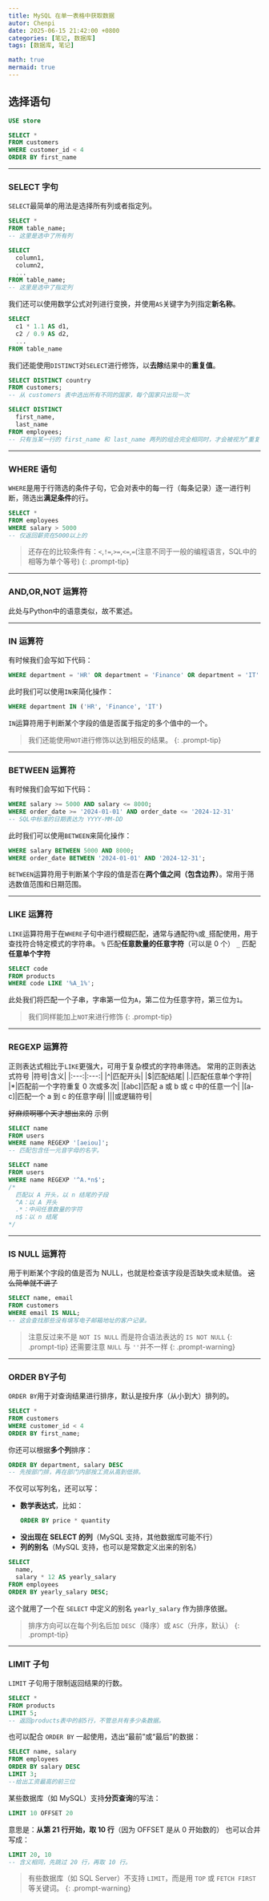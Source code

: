 ```yaml
---
title: MySQL 在单一表格中获取数据
autor: Chenpi
date: 2025-06-15 21:42:00 +0800
categories: [笔记, 数据库]
tags: [数据库, 笔记]

math: true
mermaid: true
---
```


## 选择语句
```sql
USE store

SELECT *
FROM customers
WHERE customer_id < 4
ORDER BY first_name
```

---
### SELECT 字句
`SELECT`最简单的用法是选择所有列或者指定列。
```sql
SELECT *
FROM table_name;
-- 这里是选中了所有列

SELECT 
  column1, 
  column2, 
  ...
FROM table_name;
-- 这里是选中了指定列
```
我们还可以使用数学公式对列进行变换，并使用`AS`关键字为列指定**新名称**。
```sql
SELECT 
  c1 * 1.1 AS d1, 
  c2 / 0.9 AS d2, 
  ...
FROM table_name
```
我们还能使用`DISTINCT`对`SELECT`进行修饰，以**去除**结果中的**重复值**。
```sql
SELECT DISTINCT country
FROM customers;
-- 从 customers 表中选出所有不同的国家，每个国家只出现一次

SELECT DISTINCT 
  first_name, 
  last_name
FROM employees;
-- 只有当某一行的 first_name 和 last_name 两列的组合完全相同时，才会被视为“重复”，被去除掉。
```

---
### WHERE 语句
`WHERE`是用于行筛选的条件子句，它会对表中的每一行（每条记录）逐一进行判断，筛选出**满足条件**的行。
```sql
SELECT *
FROM employees
WHERE salary > 5000
-- 仅返回薪资在5000以上的
```
> 还存在的比较条件有：`<`,`!=`,`>=`,`<=`,`=`(注意不同于一般的编程语言，SQL中的相等为单个等号)
{: .prompt-tip}

---
### AND,OR,NOT 运算符
此处与Python中的语意类似，故不累述。

---
### IN 运算符
有时候我们会写如下代码：
```sql
WHERE department = 'HR' OR department = 'Finance' OR department = 'IT'
```

此时我们可以使用`IN`来简化操作：
```sql
WHERE department IN ('HR', 'Finance', 'IT')
```

`IN`运算符用于判断某个字段的值是否属于指定的多个值中的一个。
> 我们还能使用`NOT`进行修饰以达到相反的结果。
{: .prompt-tip}

---
### BETWEEN 运算符
有时候我们会写如下代码：
```sql
WHERE salary >= 5000 AND salary <= 8000;
WHERE order_date >= '2024-01-01' AND order_date <= '2024-12-31'
-- SQL中标准的日期表达为 YYYY-MM-DD
```

此时我们可以使用`BETWEEN`来简化操作：
```sql
WHERE salary BETWEEN 5000 AND 8000;
WHERE order_date BETWEEN '2024-01-01' AND '2024-12-31';
```

`BETWEEN`运算符用于判断某个字段的值是否在**两个值之间（包含边界）**。常用于筛选数值范围和日期范围。

---
### LIKE 运算符
`LIKE`运算符用于在`WHERE`子句中进行模糊匹配，通常与通配符`%`或`_`搭配使用，用于查找符合特定模式的字符串。
`%`	匹配**任意数量的任意字符**（可以是 0 个）
`_`	匹配**任意单个字符**
```sql
SELECT code
FROM products
WHERE code LIKE '%A_1%';
```
此处我们将匹配一个子串，字串第一位为`A`，第二位为任意字符，第三位为`1`。
> 我们同样能加上`NOT`来进行修饰
{: .prompt-tip}

---
### REGEXP 运算符
正则表达式相比于`LIKE`更强大，可用于复杂模式的字符串筛选。
常用的正则表达式符号
|符号|含义|
|:---:|:---:|
|^|匹配开头|
|$|匹配结尾|
|.|匹配任意单个字符|
|*|匹配前一个字符重复 0 次或多次|
|[abc]|匹配 a 或 b 或 c 中的任意一个|
|[a-c]|匹配一个 a 到 c 的任意字母|
|\||或逻辑符号|

~~好麻烦啊哪个天才想出来的~~
示例
```sql
SELECT name
FROM users
WHERE name REGEXP '[aeiou]';
-- 匹配包含任一元音字母的名字。

SELECT name
FROM users
WHERE name REGEXP '^A.*n$';
/* 
  匹配以 A 开头，以 n 结尾的子段
  ^A：以 A 开头
  .*：中间任意数量的字符
  n$：以 n 结尾
*/
```

---
### IS NULL 运算符
用于判断某个字段的值是否为 NULL，也就是检查该字段是否缺失或未赋值。
~~这么简单就不讲了~~
```sql
SELECT name, email
FROM customers
WHERE email IS NULL;
-- 这会查找那些没有填写电子邮箱地址的客户记录。
```
> 注意反过来不是 `NOT IS NULL` 而是符合语法表达的 `IS NOT NULL`
{: .prompt-tip}
> 还需要注意 `NULL` 与 `''`并不一样
{: .prompt-warning}

---
### ORDER BY子句
`ORDER BY`用于对查询结果进行排序，默认是按升序（从小到大）排列的。
```sql
SELECT *
FROM customers
WHERE customer_id < 4
ORDER BY first_name;
```
你还可以根据**多个列**排序：
```sql
ORDER BY department, salary DESC
-- 先按部门排，再在部门内部按工资从高到低排。
```

不仅可以写列名，还可以写：
* **数学表达式**，比如：
  ```sql
  ORDER BY price * quantity
  ```
* **没出现在 SELECT 的列**（MySQL 支持，其他数据库可能不行）
* **列的别名**（MySQL 支持，也可以是常数定义出来的别名）
```sql
SELECT 
  name, 
  salary * 12 AS yearly_salary
FROM employees
ORDER BY yearly_salary DESC;
```
这个就用了一个在 `SELECT` 中定义的别名 `yearly_salary` 作为排序依据。
> 排序方向可以在每个列名后加 `DESC`（降序）或 `ASC`（升序，默认）
{: .prompt-tip}

---
### LIMIT 子句

`LIMIT` 子句用于限制返回结果的行数。

```sql
SELECT *
FROM products
LIMIT 5;
-- 返回products表中的前5行，不管总共有多少条数据。
```

也可以配合 `ORDER BY` 一起使用，选出“最前”或“最后”的数据：
```sql
SELECT name, salary
FROM employees
ORDER BY salary DESC
LIMIT 3;
--给出工资最高的前三位
```

某些数据库（如 MySQL）支持**分页查询**的写法：
```sql
LIMIT 10 OFFSET 20
```

意思是：**从第 21 行开始，取 10 行**（因为 OFFSET 是从 0 开始数的）
也可以合并写成：
```sql
LIMIT 20, 10
-- 含义相同，先跳过 20 行，再取 10 行。
```
> 有些数据库（如 SQL Server）不支持 `LIMIT`，而是用 `TOP` 或 `FETCH FIRST` 等关键词。
{: .prompt-warning}
